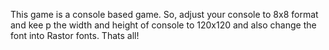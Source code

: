 This game is a console based game. So, adjust your console to 8x8 format and kee p the width and height of console to 120x120 and also change the font into Rastor fonts. Thats all!
